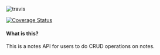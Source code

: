 ![travis](https://travis-ci.org/andela-aomondi/notes.svg?branch=ft-api)

[![Coverage Status](https://coveralls.io/repos/github/andela-aomondi/notes/badge.svg?branch=master)](https://coveralls.io/github/andela-aomondi/notes?branch=ft-api)

#### What is this?
This is a notes API for users to do CRUD operations on notes.
